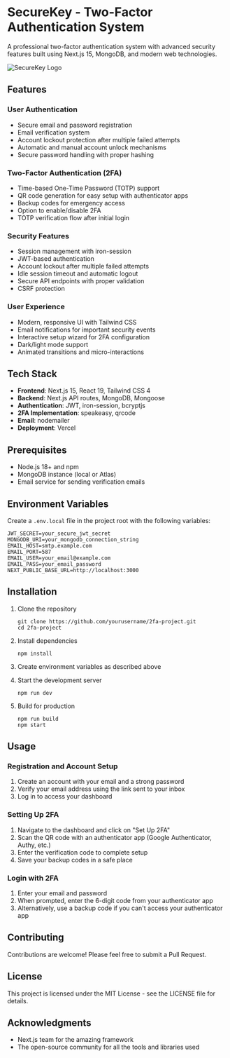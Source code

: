 # SecureKey - Two-Factor Authentication System

A professional two-factor authentication system with advanced security features built using Next.js 15, MongoDB, and modern web technologies.

![SecureKey Logo](https://img.shields.io/badge/SecureKey-2FA%20System-blue)

## Features

### User Authentication

- Secure email and password registration
- Email verification system
- Account lockout protection after multiple failed attempts
- Automatic and manual account unlock mechanisms
- Secure password handling with proper hashing

### Two-Factor Authentication (2FA)

- Time-based One-Time Password (TOTP) support
- QR code generation for easy setup with authenticator apps
- Backup codes for emergency access
- Option to enable/disable 2FA
- TOTP verification flow after initial login

### Security Features

- Session management with iron-session
- JWT-based authentication
- Account lockout after multiple failed attempts
- Idle session timeout and automatic logout
- Secure API endpoints with proper validation
- CSRF protection

### User Experience

- Modern, responsive UI with Tailwind CSS
- Email notifications for important security events
- Interactive setup wizard for 2FA configuration
- Dark/light mode support
- Animated transitions and micro-interactions

## Tech Stack

- **Frontend**: Next.js 15, React 19, Tailwind CSS 4
- **Backend**: Next.js API routes, MongoDB, Mongoose
- **Authentication**: JWT, iron-session, bcryptjs
- **2FA Implementation**: speakeasy, qrcode
- **Email**: nodemailer
- **Deployment**: Vercel

## Prerequisites

- Node.js 18+ and npm
- MongoDB instance (local or Atlas)
- Email service for sending verification emails

## Environment Variables

Create a `.env.local` file in the project root with the following variables:

```
JWT_SECRET=your_secure_jwt_secret
MONGODB_URI=your_mongodb_connection_string
EMAIL_HOST=smtp.example.com
EMAIL_PORT=587
EMAIL_USER=your_email@example.com
EMAIL_PASS=your_email_password
NEXT_PUBLIC_BASE_URL=http://localhost:3000
```

## Installation

1. Clone the repository

   ```
   git clone https://github.com/yourusername/2fa-project.git
   cd 2fa-project
   ```

2. Install dependencies

   ```
   npm install
   ```

3. Create environment variables as described above

4. Start the development server

   ```
   npm run dev
   ```

5. Build for production
   ```
   npm run build
   npm start
   ```

## Usage

### Registration and Account Setup

1. Create an account with your email and a strong password
2. Verify your email address using the link sent to your inbox
3. Log in to access your dashboard

### Setting Up 2FA

1. Navigate to the dashboard and click on "Set Up 2FA"
2. Scan the QR code with an authenticator app (Google Authenticator, Authy, etc.)
3. Enter the verification code to complete setup
4. Save your backup codes in a safe place

### Login with 2FA

1. Enter your email and password
2. When prompted, enter the 6-digit code from your authenticator app
3. Alternatively, use a backup code if you can't access your authenticator app

## Contributing

Contributions are welcome! Please feel free to submit a Pull Request.

## License

This project is licensed under the MIT License - see the LICENSE file for details.

## Acknowledgments

- Next.js team for the amazing framework
- The open-source community for all the tools and libraries used
